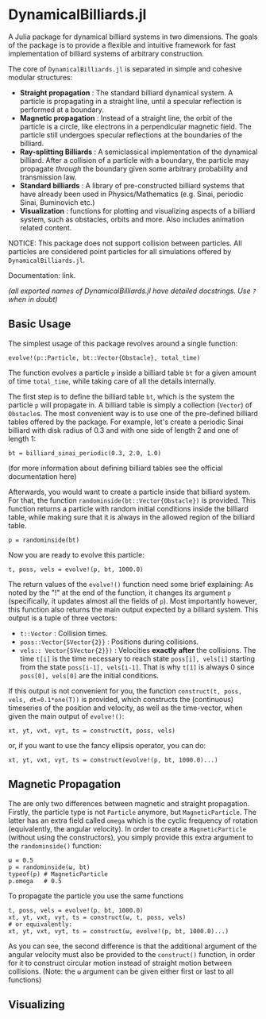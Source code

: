 # DynamicalBilliards.jl
A Julia package for dynamical billiard systems in two dimensions.
The goals of the package is to provide a flexible and intuitive framework for fast implementation of billiard systems of arbitrary construction.

The core of `DynamicalBilliards.jl` is separated in simple and cohesive modular structures:
* **Straight propagation** : The standard billiard dynamical system. A particle is propagating in a straight line, until a specular reflection is performed at a boundary.
* **Magnetic propagation** : Instead of a straight line, the orbit of the particle is a circle, like electrons in a perpendicular magnetic field. The particle still undergoes specular reflections at the boundaries of the billiard. 
* **Ray-splitting Billiards** : A semiclassical implementation of the dynamical billiard. After a collision of a particle with a boundary, the particle may propagate *through* the boundary given some arbitrary probability and transmission law.
* **Standard billiards** : A library of pre-constructed billiard systems that have already been used in Physics/Mathematics (e.g. Sinai, periodic Sinai, Buminovich etc.)
* **Visualization** : functions for plotting and visualizing aspects of a billiard system, such as obstacles, orbits and more. Also includes animation related content.

NOTICE: This package does not support collision between particles. All particles are considered point particles for all simulations offered by `DynamicalBilliards.jl`.

Documentation: link.

*(all exported names of DynamicalBilliards.jl have detailed docstrings. Use `?` when in doubt)*

## Basic Usage
The simplest usage of this package revolves around a single function: 
```
evolve!(p::Particle, bt::Vector{Obstacle}, total_time)
```
The function evolves a particle `p` inside a billiard table `bt` for a given amount of time `total_time`, while taking care of all the details internally. 

The first step is to define the billiard table `bt`, which is the system the particle `p` will propagate in. A billiard table is simply a collection (`Vector`) of `Obstacle`s. The most convenient way is to use one of the pre-defined billiard tables offered by the package. For example, let's create a periodic Sinai billiard with disk radius of 0.3 and with one side of length 2 and one of length 1:
```
bt = billiard_sinai_periodic(0.3, 2.0, 1.0)                                                    
```
(for more information about defining billiard tables see the official documentation here)

Afterwards, you would want to create a particle inside that billiard system. For that, the function `randominside(bt::Vector{Obstacle})` is provided. This function returns a particle with random initial conditions inside the billiard table, while making sure that it is always in the allowed region of the billiard table.
```
p = randominside(bt)
```
Now you are ready to evolve this particle:
```
t, poss, vels = evolve!(p, bt, 1000.0)
```
The return values of the `evolve!()` function need some brief explaining: As noted by the "!" at the end of the function, it changes its argument `p` (specifically, it updates almost all the fields of `p`).
Most importantly however, this function also returns the main output expected by a billiard
system. This output is a tuple of three vectors:
* `t::Vector` : Collision times.
* `poss::Vector{SVector{2}}` : Positions during collisions.
* `vels:: Vector{SVector{2}})` : Velocities **exactly after** the collisions.
The time `t[i]` is the time necessary to reach state `poss[i], vels[i]` starting from the
state `poss[i-1], vels[i-1]`. That is why `t[1]` is always 0 since `poss[0], vels[0]` are
the initial conditions.

If this output is not convenient for you, the function `construct(t, poss, vels, dt=0.1*one(T))` is provided, which constructs the (continuous) timeseries of the position and velocity, as well as the time-vector, when given the main output of `evolve!()`:
```
xt, yt, vxt, vyt, ts = construct(t, poss, vels)
```
or, if you want to use the fancy ellipsis operator, you can do:
```
xt, yt, vxt, vyt, ts = construct(evolve!(p, bt, 1000.0)...)
```

## Magnetic Propagation
The are only two differences between magnetic and straight propagation. Firstly, the particle type is not `Particle` anymore, but `MagneticParticle`. The latter has an extra field called `omega` which is the cyclic frequency of rotation (equivalently, the angular velocity). In order to create a `MagneticParticle` (without using the constructors), you simply provide this extra argument to the `randominside()` function:
```
ω = 0.5
p = randominside(ω, bt)
typeof(p) # MagneticParticle
p.omega   # 0.5
```
To propagate the particle you use the same functions
```
t, poss, vels = evolve!(p, bt, 1000.0)
xt, yt, vxt, vyt, ts = construct(ω, t, poss, vels)
# or equivalently: 
xt, yt, vxt, vyt, ts = construct(ω, evolve!(p, bt, 1000.0)...)
```
As you can see, the second difference is that the additional argument of the angular velocity must also be provided to the `construct()` function, in order for it to construct circular motion instead of straight motion between collisions. (Note: the `ω` argument can be given either first or last to all functions)

## Visualizing

